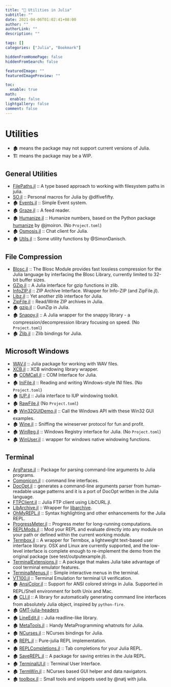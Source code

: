 ```yaml
---
title: "🔖 Utilities in Julia"
subtitle: ""
date: 2021-04-06T01:02:41+08:00
author: ""
authorLink: ""
description: ""

tags: []
categories: ["Julia", "Bookmark"]

hiddenFromHomePage: false
hiddenFromSearch: false

featuredImage: ""
featuredImagePreview: ""

toc:
  enable: true
math:
  enable: false
lightgallery: false
comment: false
---
```


# Utilities

- 🏚️ means the package may not support current versions of Julia.
- 🏗️ means the package may be a WIP.

## General Utilities

+ [FilePaths.jl](https://github.com/Rory-Finnegan/FilePaths.jl) ::  A type based approach to working with filesystem paths in julia.
+ [SO.jl](https://github.com/dlfivefifty/SO.jl) :: Personal macros for Julia by @dlfivefifty.
+ 🏚️ [Events.jl](https://github.com/SimonDanisch/Events.jl) :: Simple Event system.
+ 🏚️ [Graze.jl](https://github.com/iamed2/Graze.jl) :: A feed reader.
+ 🏚️ [Humanize.jl](https://github.com/IainNZ/Humanize.jl) :: Humanize numbers, based on the Python package [humanize](https://github.com/jmoiron/humanize) by @jmoiron. (No `Project.toml`)
+ 🏚️ [Osmosis.jl](https://github.com/SimonDanisch/Osmosis.jl) :: Chat client for Julia.
+ 🏚️ [Utils.jl](https://github.com/SimonDanisch/Utils.jl) :: Some utility functions by @SimonDanisch.


## File Compression

+ [Blosc.jl](https://github.com/JuliaIO/Blosc.jl) :: The Blosc Module provides fast lossless compression for the Julia language by interfacing the Blosc Library, currently limited to 32-bit buffer sizes.
+ [GZip.jl](https://github.com/JuliaIO/GZip.jl) :: A Julia interface for gzip functions in zlib.
+ [InfoZIP.jl](https://github.com/samoconnor/InfoZIP.jl) :: ZIP Archive Interface. Wrapper for Info-ZIP (and ZipFile.jl).
+ [Libz.jl](https://github.com/BioJulia/Libz.jl) :: Yet another zlib interface for Julia.
+ [ZipFile.jl](https://github.com/fhs/ZipFile.jl) :: Read/Write ZIP archives in Julia.
+ 🏚️ [gzip.jl](https://github.com/jvns/gzip.jl) :: GunZip in Julia.
+ 🏚️ [Snappy.jl](https://github.com/bicycle1885/Snappy.jl) :: A Julia wrapper for the snappy library - a compression/decompression library focusing on speed. (No `Project.toml`)
+ 🏚️ [Zlib.jl](https://github.com/dcjones/Zlib.jl) :: Zlib bindings for Julia.


## Microsoft Windows

+ [WAV.jl](https://github.com/dancasimiro/WAV.jl) :: Julia package for working with WAV files.
+ [XCB.jl](https://github.com/JuliaGL/XCB.jl) :: XCB windowing library wrapper.
+ 🏚️ [COMCall.jl](https://github.com/ihnorton/COMCall.jl) :: COM Interface for Julia.
+ 🏚️ [IniFile.jl](https://github.com/JuliaIO/IniFile.jl) :: Reading and writing Windows-style INI files. (No `Project.toml`)
+ 🏚️ [IUP.jl](https://github.com/joa-quim/IUP.jl) :: Julia interface to IUP windowing toolkit.
+ 🏚️ [RawFile.jl](https://github.com/tknopp/RawFile.jl) (No `Project.toml`)
+ 🏚️ [Win32GUIDemo.jl](https://github.com/ihnorton/Win32GUIDemo.jl) :: Call the Windows API with these Win32 GUI examples.
+ 🏚️ [Wine.jl](https://github.com/Keno/Wine.jl) :: Sniffing the wineserver protocol for fun and profit.
+ 🏚️ [WinReg.jl](https://github.com/simonbyrne/WinReg.jl) ::  Windows Registry interface for Julia. (No `Project.toml`)
+ 🏚️ [WinUser.jl](https://github.com/JuliaGL/WinUser.jl) :: wrapper for windows native windowing functions.


## Terminal

+ [ArgParse.jl](https://github.com/carlobaldassi/ArgParse.jl) :: Package for parsing command-line arguments to Julia programs.
+ [Comonicon.jl](https://github.com/Roger-luo/Comonicon.jl) :: command line interfaces.
+ [DocOpt.jl](https://github.com/docopt/DocOpt.jl) :: generates a command-line arguments parser from human-readable usage patterns and it is a port of DocOpt written in the Julia language.
+ [FTPClient.jl](https://github.com/invenia/FTPClient.jl) :: Julia FTP client using LibCURL.jl.
+ [LibArchive.jl](https://github.com/yuyichao/LibArchive.jl) :: Wrapper for [libarchive](http://www.libarchive.org/).
+ [OhMyREPL.jl](https://github.com/KristofferC/OhMyREPL.jl) :: Syntax highlighting and other enhancements for the Julia REPL.
+ [ProgressMeter.jl](https://github.com/timholy/ProgressMeter.jl) :: Progress meter for long-running computations.
+ [REPLMods.jl](https://github.com/spencerlyon2/REPLMods.jl) :: Mod your REPL and evaluate directly into any module on your path or defined within the current working module.
+ [Termbox.jl](https://github.com/jgoldfar/Termbox.jl) :: A wrapper for Termbox, a lightweight text-based user interface library. OSX and Linux are currently supported, and the low-level interface is complete enough to re-implement the demo from the original package (see test/outputexample.jl).
+ [TerminalExtensions.jl](https://github.com/Keno/TerminalExtensions.jl) :: A package that makes Julia take advantage of cool terminal emulator features.
+ [TerminalMenus.jl](https://github.com/nick-paul/TerminalMenus.jl) :: Simple interactive menus in the terminal.
+ [VT100.jl](https://github.com/Keno/VT100.jl) :: Terminal Emulation for terminal UI verification.
+ 🏚️ [AnsiColor.jl](https://github.com/Aerlinger/AnsiColor.jl) :: Support for ANSI colored strings in Julia. Supported in REPL/Shell environment for both Unix and Mac.
+ 🏚️ [CLI.jl](https://github.com/Roger-luo/CLI.jl) :: A library for automatically generating command line interfaces from absolutely Julia object, inspired by `python-fire`.
+ 🏚️ [GMT-julia-headers](https://github.com/meggart/GMT-julia-headers)
+ 🏚️ [LineEdit.jl](https://github.com/Keno/LineEdit.jl) :: Julia readline-like library.
+ 🏚️ [MetaTools.jl](https://github.com/burrowsa/MetaTools.jl) :: Handy MetaProgramming whatnots for Julia.
+ 🏚️ [NCurses.jl](https://github.com/Keno/NCurses.jl) :: NCurses bindings for Julia.
+ 🏚️ [REPL.jl](https://github.com/Keno/REPL.jl) :: Pure-julia REPL implementation.
+ 🏚️ [REPLCompletions.jl](https://github.com/Keno/REPLCompletions.jl) :: Tab completions for your Julia REPL.
+ 🏚️ [SaveREPL.jl](https://github.com/sjkelly/SaveREPL.jl) :: A package for saving entries in the Jula REPL.
+ 🏚️ [TerminalUI.jl](https://github.com/Keno/TerminalUI.jl) :: Terminal User Interface.
+ 🏚️ [TermWin.jl](https://github.com/tonyhffong/TermWin.jl) :: NCurses based GUI helper and data navigators.
+ 🏚️ [toolbox.jl](https://github.com/natj/toolbox.jl) :: Small tools and snippets used by @natj with julia.
